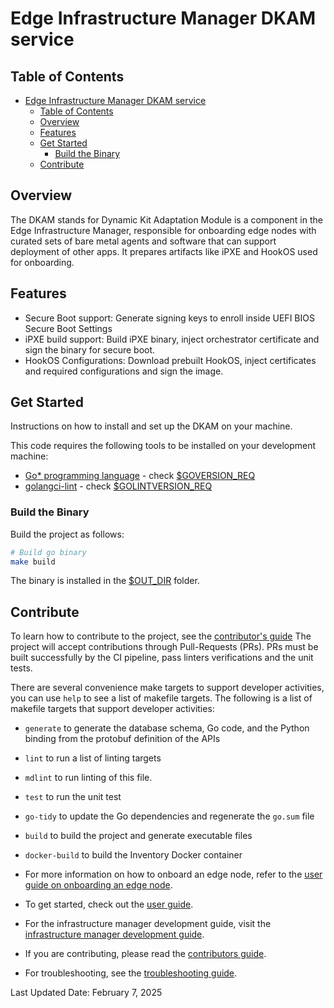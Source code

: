 # Edge Infrastructure Manager DKAM service

## Table of Contents

- [Edge Infrastructure Manager DKAM service](#edge-infrastructure-manager-dkam-service)
  - [Table of Contents](#table-of-contents)
  - [Overview](#overview)
  - [Features](#features)
  - [Get Started](#get-started)
    - [Build the Binary](#build-the-binary)
  - [Contribute](#contribute)

## Overview

The DKAM stands for Dynamic Kit Adaptation Module is a component
in the Edge Infrastructure Manager, responsible for onboarding edge nodes with
curated sets of bare metal agents and software that can support deployment
of other apps. It prepares artifacts like iPXE and HookOS used for onboarding.

## Features

- Secure Boot support: Generate signing keys to enroll inside
  UEFI BIOS Secure Boot Settings
- iPXE build support: Build iPXE binary, inject orchestrator
  certificate and sign the binary for secure boot.
- HookOS Configurations: Download prebuilt HookOS, inject certificates
  and required configurations and sign the image.

## Get Started

Instructions on how to install and set up the DKAM on your machine.

This code requires the following tools to be installed on your development machine:

- [Go\* programming language](https://go.dev) - check [$GOVERSION_REQ](../version.mk)
- [golangci-lint](https://github.com/golangci/golangci-lint) - check [$GOLINTVERSION_REQ](../version.mk)

### Build the Binary

Build the project as follows:

```bash
# Build go binary
make build
```

The binary is installed in the [$OUT_DIR](../common.mk) folder.

## Contribute

To learn how to contribute to the project, see the [contributor's guide][contributors-guide-url]
The project will accept contributions through Pull-Requests (PRs).
PRs must be built successfully by the CI pipeline, pass linters
verifications and the unit tests.

There are several convenience make targets to support developer activities,
you can use `help` to see a list of makefile targets.
The following is a list of makefile targets that support developer activities:

- `generate` to generate the database schema, Go code, and the Python
  binding from the protobuf definition of the APIs
- `lint` to run a list of linting targets
- `mdlint` to run linting of this file.
- `test` to run the unit test
- `go-tidy` to update the Go dependencies and regenerate the `go.sum` file
- `build` to build the project and generate executable files
- `docker-build` to build the Inventory Docker container

- For more information on how to onboard an edge node,
  refer to the [user guide on onboarding an edge node][user-guide-onboard-edge-node].
- To get started, check out the [user guide][user-guide-url].
- For the infrastructure manager development guide, visit the
  [infrastructure manager development guide][inframanager-dev-guide-url].
- If you are contributing, please read the [contributors guide][contributors-guide-url].
- For troubleshooting, see the [troubleshooting guide][troubleshooting-url].

[user-guide-onboard-edge-node]: https://docs.openedgeplatform.intel.com/edge-manage-docs/main/user_guide/set_up_edge_infra/index.html
[user-guide-url]: https://docs.openedgeplatform.intel.com/edge-manage-docs/main/user_guide/get_started_guide/index.html
[inframanager-dev-guide-url]: https://docs.openedgeplatform.intel.com/edge-manage-docs/main/developer_guide/infra_manager/index.html
[contributors-guide-url]: https://docs.openedgeplatform.intel.com/edge-manage-docs/main/developer_guide/contributor_guide/index.html
[troubleshooting-url]: https://docs.openedgeplatform.intel.com/edge-manage-docs/main/user_guide/troubleshooting/index.html

Last Updated Date: February 7, 2025
